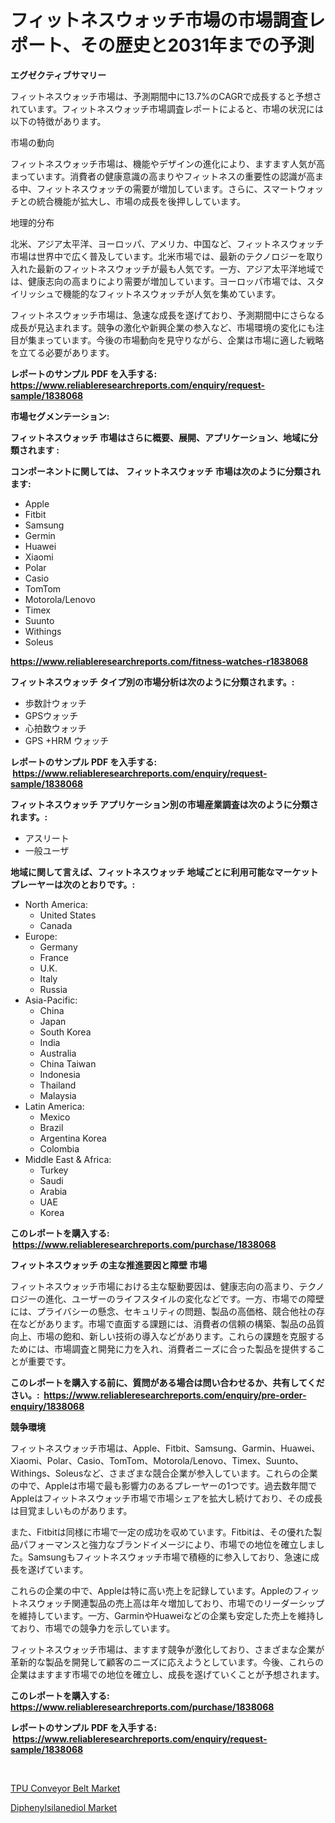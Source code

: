 <p><h1>フィットネスウォッチ市場の市場調査レポート、その歴史と2031年までの予測</h1></p><p><strong>エグゼクティブサマリー</strong></p>
<p><p>フィットネスウォッチ市場は、予測期間中に13.7%のCAGRで成長すると予想されています。フィットネスウォッチ市場調査レポートによると、市場の状況には以下の特徴があります。</p><p>市場の動向</p><p>フィットネスウォッチ市場は、機能やデザインの進化により、ますます人気が高まっています。消費者の健康意識の高まりやフィットネスの重要性の認識が高まる中、フィットネスウォッチの需要が増加しています。さらに、スマートウォッチとの統合機能が拡大し、市場の成長を後押ししています。</p><p>地理的分布</p><p>北米、アジア太平洋、ヨーロッパ、アメリカ、中国など、フィットネスウォッチ市場は世界中で広く普及しています。北米市場では、最新のテクノロジーを取り入れた最新のフィットネスウォッチが最も人気です。一方、アジア太平洋地域では、健康志向の高まりにより需要が増加しています。ヨーロッパ市場では、スタイリッシュで機能的なフィットネスウォッチが人気を集めています。</p><p>フィットネスウォッチ市場は、急速な成長を遂げており、予測期間中にさらなる成長が見込まれます。競争の激化や新興企業の参入など、市場環境の変化にも注目が集まっています。今後の市場動向を見守りながら、企業は市場に適した戦略を立てる必要があります。</p></p>
<p><strong>レポートのサンプル PDF を入手する: <a href="https://www.reliableresearchreports.com/enquiry/request-sample/1838068">https://www.reliableresearchreports.com/enquiry/request-sample/1838068</a></strong></p>
<p><strong>市場セグメンテーション:</strong></p>
<p><strong> フィットネスウォッチ 市場はさらに概要、展開、アプリケーション、地域に分類されます :</strong></p>
<p><strong>コンポーネントに関しては、 フィットネスウォッチ 市場は次のように分類されます: &nbsp;</strong></p>
<p><ul><li>Apple</li><li>Fitbit</li><li>Samsung</li><li>Germin</li><li>Huawei</li><li>Xiaomi</li><li>Polar</li><li>Casio</li><li>TomTom</li><li>Motorola/Lenovo</li><li>Timex</li><li>Suunto</li><li>Withings</li><li>Soleus</li></ul></p>
<p><strong><a href="https://www.reliableresearchreports.com/fitness-watches-r1838068">https://www.reliableresearchreports.com/fitness-watches-r1838068</a></strong></p>
<p><strong> フィットネスウォッチ タイプ別の市場分析は次のように分類されます。:</strong></p>
<p><ul><li>歩数計ウォッチ</li><li>GPSウォッチ</li><li>心拍数ウォッチ</li><li>GPS +HRM ウォッチ</li></ul></p>
<p><strong>レポートのサンプル PDF を入手する: &nbsp;<a href="https://www.reliableresearchreports.com/enquiry/request-sample/1838068">https://www.reliableresearchreports.com/enquiry/request-sample/1838068</a></strong></p>
<p><strong> フィットネスウォッチ アプリケーション別の市場産業調査は次のように分類されます。:</strong></p>
<p><ul><li>アスリート</li><li>一般ユーザ</li></ul></p>
<p><strong>地域に関して言えば、フィットネスウォッチ 地域ごとに利用可能なマーケットプレーヤーは次のとおりです。:</strong></p>
<p><ul>
    <li>
        North America:
        <ul>
            <li>United States</li>
            <li>Canada</li>
        </ul>
    </li>
    <li>
        Europe:
        <ul>
            <li>Germany</li>
            <li>France</li>
            <li>U.K.</li>
            <li>Italy</li>
            <li>Russia</li>
        </ul>
    </li>
    <li>
        Asia-Pacific:
        <ul>
            <li>China</li>
            <li>Japan</li>
            <li>South Korea</li>
            <li>India</li>
            <li>Australia</li>
            <li>China Taiwan</li>
            <li>Indonesia</li>
            <li>Thailand</li>
            <li>Malaysia</li>
        </ul>
    </li>
    <li>
        Latin America:
        <ul>
            <li>Mexico</li>
            <li>Brazil</li>
            <li>Argentina Korea</li>
            <li>Colombia</li>
        </ul>
    </li>
    <li>
        Middle East & Africa:
        <ul>
            <li>Turkey</li>
            <li>Saudi</li>
            <li>Arabia</li>
            <li>UAE</li>
            <li>Korea</li>
        </ul>
    </li>
    </ul></p>
<p><strong>このレポートを購入する: &nbsp;<a href="https://www.reliableresearchreports.com/purchase/1838068">https://www.reliableresearchreports.com/purchase/1838068</a></strong></p>
<p><strong>フィットネスウォッチ の主な推進要因と障壁 市場</strong></p>
<p><p>フィットネスウォッチ市場における主な駆動要因は、健康志向の高まり、テクノロジーの進化、ユーザーのライフスタイルの変化などです。一方、市場での障壁には、プライバシーの懸念、セキュリティの問題、製品の高価格、競合他社の存在などがあります。市場で直面する課題には、消費者の信頼の構築、製品の品質向上、市場の飽和、新しい技術の導入などがあります。これらの課題を克服するためには、市場調査と開発に力を入れ、消費者ニーズに合った製品を提供することが重要です。</p></p>
<p><strong>このレポートを購入する前に、質問がある場合は問い合わせるか、共有してください。:&nbsp; <a href="https://www.reliableresearchreports.com/enquiry/pre-order-enquiry/1838068">https://www.reliableresearchreports.com/enquiry/pre-order-enquiry/1838068</a></strong></p>
<p><strong>競争環境</strong></p>
<p><p>フィットネスウォッチ市場は、Apple、Fitbit、Samsung、Garmin、Huawei、Xiaomi、Polar、Casio、TomTom、Motorola/Lenovo、Timex、Suunto、Withings、Soleusなど、さまざまな競合企業が参入しています。これらの企業の中で、Appleは市場で最も影響力のあるプレーヤーの1つです。過去数年間でAppleはフィットネスウォッチ市場で市場シェアを拡大し続けており、その成長は目覚ましいものがあります。</p><p>また、Fitbitは同様に市場で一定の成功を収めています。Fitbitは、その優れた製品パフォーマンスと強力なブランドイメージにより、市場での地位を確立しました。Samsungもフィットネスウォッチ市場で積極的に参入しており、急速に成長を遂げています。</p><p>これらの企業の中で、Appleは特に高い売上を記録しています。Appleのフィットネスウォッチ関連製品の売上高は年々増加しており、市場でのリーダーシップを維持しています。一方、GarminやHuaweiなどの企業も安定した売上を維持しており、市場での競争力を示しています。</p><p>フィットネスウォッチ市場は、ますます競争が激化しており、さまざまな企業が革新的な製品を開発して顧客のニーズに応えようとしています。今後、これらの企業はますます市場での地位を確立し、成長を遂げていくことが予想されます。</p></p>
<p><strong>このレポートを購入する: &nbsp; <a href="https://www.reliableresearchreports.com/purchase/1838068">https://www.reliableresearchreports.com/purchase/1838068</a></strong></p>
<p><strong>レポートのサンプル PDF を入手する: &nbsp;<a href="https://www.reliableresearchreports.com/enquiry/request-sample/1838068">https://www.reliableresearchreports.com/enquiry/request-sample/1838068</a></strong><strong></strong></p>
<p>&nbsp;</p>
<p><p><a href="https://extreme-scabiosa-c81.notion.site/TPU-Conveyor-Belt-Market-Share-Market-New-Trends-Analysis-Report-By-Type-By-Application-By-End-u-3f1aad978af047f6b0431715e037b015">TPU Conveyor Belt Market</a></p><p><a href="https://adventurous-uranium-ef9.notion.site/Diphenylsilanediol-Market-Size-Growth-Outlook-from-2024-to-2031-projecting-at-Market-s-Trends-Anal-2e8f358169bc47dd8229a809642b5d64">Diphenylsilanediol Market</a></p></p>